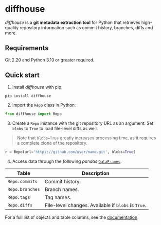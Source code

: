 # diffhouse

*diffhouse* is a **git metadata extraction tool** for Python that retrieves high-quality repository information such as commit history, branches, diffs and more.

## Requirements

Git 2.20 and Python 3.10 or greater required.

## Quick start

1. Install *diffhouse* with pip:

```bash
pip install diffhouse
```

2. Import the `Repo` class in Python:

```python
from diffhouse import Repo
```

3. Create a `Repo` instance with the git repository URL as an argument. Set `blobs` to `True` to load file-level diffs as well.

> Note that `blobs=True` greatly increases processing time, as it requires a complete clone of the repository.

```python
r = Repo(url='https://github.com/user/name.git', blobs=True)
```

4. Access data through the following *pandas* [`DataFrames`](https://pandas.pydata.org/docs/reference/api/pandas.DataFrame.html):

| Table | Description |
| --- | --- |
| `Repo.commits` | Commit history. |
| `Repo.branches` | Branch names. |
| `Repo.tags` | Tag names. |
| `Repo.diffs` | File-level changes. Available if `blobs` is `True`. |

For a full list of objects and table columns, see the [documentation](https://vupdivup.github.io/diffhouse/).
